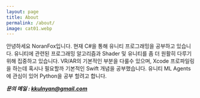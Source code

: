 ```yaml
---
layout: page
title: About
permalink: /about/
image: cat01.webp
---
```


안녕하세요 NoranFox입니다.
현재 C#을 통해 유니티 프로그래밍을 공부하고 있습니다.
유니티에 관련된 프로그래밍 알고리즘과 Shader 및 유니티를 좀 더 원활히 다루기 위해 집중하고 있습니다.
VR/AR의 기본적인 부분을 다룰수 있으며, Xcode 프로파일링을 하는데 혹시나 필요할까 기본적인 Swift 개념을 공부했습니다.
유니티 ML Agents에 관심이 있어 Python을 공부 할려고 합니다.

***문의 메일 : kkulnyan@gmail.com***


